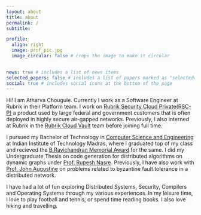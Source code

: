 ```yaml
---
layout: about
title: about
permalink: /
subtitle: 

profile:
  align: right
  image: prof_pic.jpg
  image_circular: false # crops the image to make it circular
  

news: true # includes a list of news items
selected_papers: false # includes a list of papers marked as "selected={true}"
social: true # includes social icons at the bottom of the page
---
```


Hi! I am Atharva Chougule. Currently I work as a Software Engineer at Rubrik in their Platform team. I work on [Rubrik Security Cloud Private(RSC-P)](https://www.rubrik.com/products) a product used by large federal and government customers that is often deployed in highly secure air-gapped networks. Previously, I also interned at Rubrik in the [Rubrik Cloud Vault](https://www.rubrik.com/products/rubrik-cloud-vault) team before joining full time. 

I pursued my Bachelor of Technology in [Computer Science and Engineering](https://www.cse.iitm.ac.in/index.php) at Indian Institute of Technology Madras, where I graduated top of my class and recieved the [B.Ravichandran Memorial Award](https://www.cse.iitm.ac.in/awards_details.php?arg=Mjk=) for the same. I did my Undergraduate Thesis on code generation for distributed algorithms on dynamic graphs under [Prof. Rupesh Nasre](https://cse.iitm.ac.in/~rupesh/). Previously, I have also work with [Prof. John Augustine](https://www.cse.iitm.ac.in/~augustine/index.html) on problems related to byzantine fault tolerance in a distributed network. 

I have had a lot of fun exploring Distributed Systems, Security, Compilers and Operating Systems through my various experiences. In my leisure time, I love to play football and tennis, or spend time reading books. I also love hiking and travelling.
